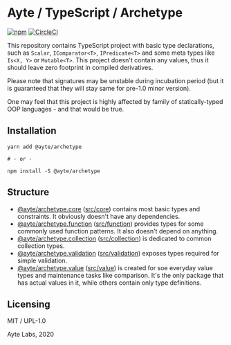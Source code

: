 # Ayte / TypeScript / Archetype

[![npm](https://img.shields.io/npm/v/@ayte/archetype.svg?style=flat-square)](https://www.npmjs.com/package/@ayte/archetype)
[![CircleCI](https://img.shields.io/circleci/project/github/ayte-io/ts-archetype.svg?style=flat-square)](https://app.circleci.com/github/ayte-io/ts-archetype/pipelines?branch=release%2F0.1)

This repository contains TypeScript project with basic type 
declarations, such as `Scalar`, `IComparator<T>`, `IPredicate<T>` and
some meta types like `Is<X, Y>` or `Mutable<T>`. This project doesn't
contain any values, thus it should leave zero footprint in compiled
derivatives.

Please note that signatures may be unstable during incubation period 
(but it is guaranteed that they will stay same for pre-1.0 minor 
version).

One may feel that this project is highly affected by family of 
statically-typed OOP languages - and that would be true.

## Installation

```console
yarn add @ayte/archetype

# - or -

npm install -S @ayte/archetype
```

## Structure

- [@ayte/archetype.core](https://www.npmjs.com/package/@ayte/archetype.core) 
([src/core](src/core)) contains most basic types and constraints. It 
obviously doesn't have any dependencies.
- [@ayte/archetype.function](https://www.npmjs.com/package/@ayte/archetype.function) 
([src/function](src/function)) provides types for some commonly used 
function patterns. It also doesn't depend on anything.
- [@ayte/archetype.collection](https://www.npmjs.com/package/@ayte/archetype.collection)
([src/collection](src/collection)) is dedicated to common collection 
types.
- [@ayte/archetype.validation](https://www.npmjs.com/package/@ayte/archetype.validation)
([src/validation](src/validation)) exposes types required for simple 
validation.
- [@ayte/archetype.value](https://www.npmjs.com/package/@ayte/archetype.value)
([src/value](src/value)) is created for soe everyday value types and 
maintenance tasks like comparison. It's the only package that has actual
values in it, while others contain only type definitions.

## Licensing

MIT / UPL-1.0

Ayte Labs, 2020
